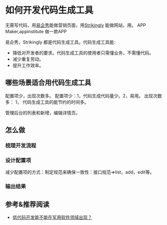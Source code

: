 # 如何开发代码生成工具
无需写代码，用[易企秀](eqxiu.com)能做营销页面，用[Strikingly](https://www.strikingly.com/) 能做网站，用。
APP Maker,appinstitute 做一款APP

易企秀，Strikingly 都是代码生成工具。代码生成工具能:
* 降低对开发者的要求。代码生成工具的使用者只需懂业务，不需懂代码。
* 减少重复劳动。
* 提升工作效率。

## 哪些场景适合用代码生成工具
配置项少，出现次数多。
配置项少：1，代码生成代码量少。2，易用。 
出现次数多： 1， 代码生成工具的能节约的时间多。

管理后台的列表和新增，编辑详情页。


## 怎么做
### 梳理开发流程

### 设计配置项
减少配置项的方式：制定规范来确保一致性：接口规范=>list，add，edit等。

### 输出结果

## 参考&推荐阅读
* [低代码开发能不能在军用软件领域出现？](https://mp.weixin.qq.com/s/KPj3gz-mIo04izxBdkLHcQ)